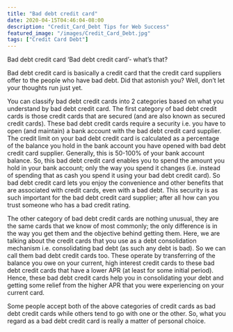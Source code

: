 ```yaml
---
title: "Bad debt credit card"
date: 2020-04-15T04:46:04-08:00
description: "Credit_Card_Debt Tips for Web Success"
featured_image: "/images/Credit_Card_Debt.jpg"
tags: ["Credit Card Debt"]
---
```


Bad debt credit card
‘Bad debt credit card’- what’s that?

Bad debt credit card is basically a credit card that the credit card suppliers offer to the people who have bad debt. Did that astonish you? Well, don’t let your thoughts run just yet. 

You can classify bad debt credit cards into 2 categories based on what you understand by bad debt credit card. The first category of bad debt credit cards is those credit cards that are secured (and are also known as secured credit cards). These bad debt credit cards require a security i.e. you have to open (and maintain) a bank account with the bad debt credit card supplier. The credit limit on your bad debt credit card is calculated as a percentage of the balance you hold in the bank account you have opened with bad debt credit card supplier. Generally, this is 50-100% of your bank account balance. So, this bad debt credit card enables you to spend the amount you hold in your bank account; only the way you spend it changes (i.e. instead of spending that as cash you spend it using your bad debt credit card). So bad debt credit card lets you enjoy the convenience and other benefits that are associated with credit cards, even with a bad debt. This security is as such important for the bad debt credit card supplier; after all how can you trust someone who has a bad credit rating.

The other category of bad debt credit cards are nothing unusual, they are the same cards that we know of most commonly; the only difference is in the way you get them and the objective behind getting them. Here, we are talking about the credit cards that you use as a debt consolidation mechanism i.e. consolidating bad debt (as such any debt is bad). So we can call them bad debt credit cards too. These operate by transferring of the balance you owe on your current, high interest credit cards to these bad debt credit cards that have a lower APR (at least for some initial period). Hence, these bad debt credit cards help you in consolidating your debt and getting some relief from the higher APR that you were experiencing on your current card. 

Some people accept both of the above categories of credit cards as bad debt credit cards while others tend to go with one or the other. So, what you regard as a bad debt credit card is really a matter of personal choice.

